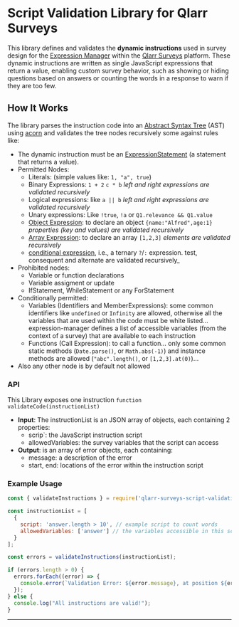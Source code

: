 
# Script Validation Library for Qlarr Surveys

This library defines and validates the **dynamic instructions** used in survey design for the [Expression Manager](https://github.com/qlarr-surveys/expression-manager) within the [Qlarr Surveys](https://github.com/qlarr-surveys/expression-manager) platform. These dynamic instructions are written as single JavaScript expressions that return a value, enabling custom survey behavior, such as showing or hiding questions based on answers or counting the words in a response to warn if they are too few.

## How It Works

The library parses the instruction code into an [Abstract Syntax Tree](https://github.com/estree/estree/blob/master/es5.md) (AST) using [acorn](https://github.com/acornjs/acorn) and validates the tree nodes recursively some against rules like:
- The dynamic instruction must be an [ExpressionStatement](https://github.com/estree/estree/blob/master/es5.md#expressions) (a statement that returns a value).
- Permitted Nodes:
  - Literals: (simple values like: `1, "a", true`)
  - Binary Expressions: `1 + 2` `c * b` _left and right expressions are validated recursively_
  - Logical expressions: like `a || b` _left and right expressions are validated recursively_
  - Unary expressions: Like `!true`, `!a` or `Q1.relevance && Q1.value` 
  - [Object Expression](https://github.com/estree/estree/blob/master/es5.md#objectexpression): to declare an object `{name:"Alfred",age:1}` _properties (key and values) are validated recursively_
  - [Array Expression](https://github.com/estree/estree/blob/master/es5.md#arrayexpression): to declare an array `[1,2,3]` _elements are validated recursively_
  - [conditional expression](https://github.com/estree/estree/blob/master/es5.md#conditionalexpression), i.e., a ternary `?`/`:` expression. test, consequent and alternate are validated recursively_
- Prohibited nodes:
  - Variable or function declarations
  - Variable assigment or update
  - IfStatement, WhileStatement or any ForStatement
- Conditionally permitted:
  - Variables (Identifiers and MemberExpressions): some common identifiers like `undefined` or `Infinity` are allowed, otherwise all the variables that are used within the code must be white listed...  expression-manager defines a list of accessible variables (from the context of a survey) that are available to each instruction
  - Functions (Call Expression): to call a function... only some common static methods (`Date.parse()`, or `Math.abs(-1)`) and instance methods are allowed (`"abc".length()`, or `[1,2,3].at(0)`)...
- Also any other node is by default not allowed

### API

This Library exposes one instruction `function validateCode(instructionList)`
- **Input**: The instructionList is an JSON array of objects, each containing 2 properties:
  - scrip`: the JavaScript instruction script
  - allowedVariables: the survey variables that the script can access
 - **Output**: is an array of error objects, each containing:
   - message: a description of the error
   - start, end: locations of the error within the instruction script


### Example Usage

```javascript
const { validateInstructions } = require('qlarr-surveys-script-validation');

const instructionList = [
  {
    script: 'answer.length > 10', // example script to count words
    allowedVariables: ['answer'] // the variables accessible in this script
  }
];

const errors = validateInstructions(instructionList);

if (errors.length > 0) {
  errors.forEach((error) => {
    console.error(`Validation Error: ${error.message}, at position ${error.start}-${error.end}`);
  });
} else {
  console.log("All instructions are valid!");
}
```

---
